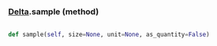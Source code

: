 ### [Delta](Delta.md).sample (method)


```py

def sample(self, size=None, unit=None, as_quantity=False)

```


